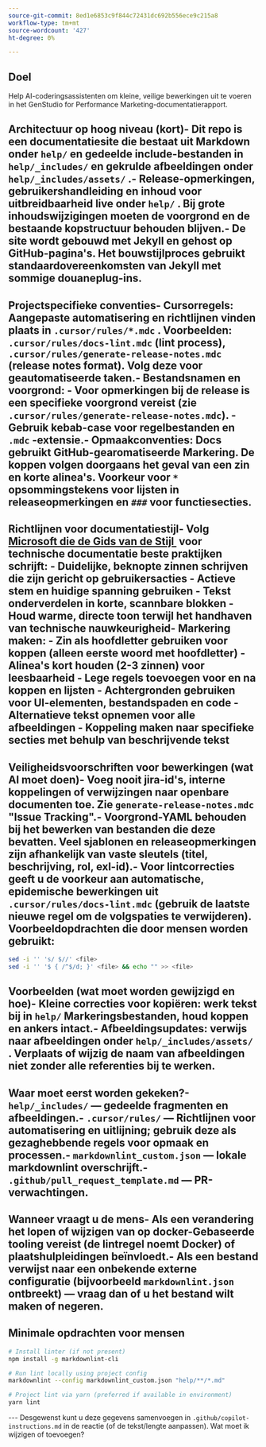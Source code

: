 ```yaml
---
source-git-commit: 8ed1e6853c9f844c72431dc692b556ece9c215a8
workflow-type: tm+mt
source-wordcount: '427'
ht-degree: 0%

---
```

## Doel

Help AI-coderingsassistenten om kleine, veilige bewerkingen uit te voeren in het GenStudio for Performance Marketing-documentatierapport.

## Architectuur op hoog niveau (kort)- Dit repo is een documentatiesite die bestaat uit Markdown onder `help/` en gedeelde include-bestanden in `help/_includes/` en gekrulde afbeeldingen onder `help/_includes/assets/` .- Release-opmerkingen, gebruikershandleiding en inhoud voor uitbreidbaarheid live onder `help/` . Bij grote inhoudswijzigingen moeten de voorgrond en de bestaande kopstructuur behouden blijven.- De site wordt gebouwd met Jekyll en gehost op GitHub-pagina&#39;s. Het bouwstijlproces gebruikt standaardovereenkomsten van Jekyll met sommige douaneplug-ins.

## Projectspecifieke conventies- Cursorregels: Aangepaste automatisering en richtlijnen vinden plaats in `.cursor/rules/*.mdc` . Voorbeelden: `.cursor/rules/docs-lint.mdc` (lint process), `.cursor/rules/generate-release-notes.mdc` (release notes format). Volg deze voor geautomatiseerde taken.- Bestandsnamen en voorgrond:   - Voor opmerkingen bij de release is een specifieke voorgrond vereist (zie `.cursor/rules/generate-release-notes.mdc`).   - Gebruik kebab-case voor regelbestanden en `.mdc` -extensie.- Opmaakconventies: Docs gebruikt GitHub-gearomatiseerde Markering. De koppen volgen doorgaans het geval van een zin en korte alinea&#39;s. Voorkeur voor `*` opsommingstekens voor lijsten in releaseopmerkingen en `###` voor functiesecties.

## Richtlijnen voor documentatiestijl- Volg [&#x200B; Microsoft die de Gids van de Stijl &#x200B;](https://learn.microsoft.com/en-us/style-guide/) voor technische documentatie beste praktijken schrijft:   - Duidelijke, beknopte zinnen schrijven die zijn gericht op gebruikersacties   - Actieve stem en huidige spanning gebruiken   - Tekst onderverdelen in korte, scannbare blokken   - Houd warme, directe toon terwijl het handhaven van technische nauwkeurigheid- Markering maken:   - Zin als hoofdletter gebruiken voor koppen (alleen eerste woord met hoofdletter)   - Alinea&#39;s kort houden (2-3 zinnen) voor leesbaarheid   - Lege regels toevoegen voor en na koppen en lijsten   - Achtergronden gebruiken voor UI-elementen, bestandspaden en code   - Alternatieve tekst opnemen voor alle afbeeldingen   - Koppeling maken naar specifieke secties met behulp van beschrijvende tekst

## Veiligheidsvoorschriften voor bewerkingen (wat AI moet doen)- Voeg nooit jira-id&#39;s, interne koppelingen of verwijzingen naar openbare documenten toe. Zie `generate-release-notes.mdc` &quot;Issue Tracking&quot;.- Voorgrond-YAML behouden bij het bewerken van bestanden die deze bevatten. Veel sjablonen en releaseopmerkingen zijn afhankelijk van vaste sleutels (titel, beschrijving, rol, exl-id).- Voor lintcorrecties geeft u de voorkeur aan automatische, epidemische bewerkingen uit `.cursor/rules/docs-lint.mdc` (gebruik de laatste nieuwe regel om de volgspaties te verwijderen). Voorbeeldopdrachten die door mensen worden gebruikt:

```sh
sed -i '' 's/ $//' <file>
sed -i '' '$ { /^$/d; }' <file> && echo "" >> <file>
```

## Voorbeelden (wat moet worden gewijzigd en hoe)- Kleine correcties voor kopiëren: werk tekst bij in `help/` Markeringsbestanden, houd koppen en ankers intact.- Afbeeldingsupdates: verwijs naar afbeeldingen onder `help/_includes/assets/` . Verplaats of wijzig de naam van afbeeldingen niet zonder alle referenties bij te werken.

## Waar moet eerst worden gekeken?- `help/_includes/` — gedeelde fragmenten en afbeeldingen.- `.cursor/rules/` — Richtlijnen voor automatisering en uitlijning; gebruik deze als gezaghebbende regels voor opmaak en processen.- `markdownlint_custom.json` — lokale markdownlint overschrijft.- `.github/pull_request_template.md` — PR-verwachtingen.

## Wanneer vraagt u de mens- Als een verandering het lopen of wijzigen van op docker-Gebaseerde tooling vereist (de lintregel noemt Docker) of plaatshulpleidingen beïnvloedt.- Als een bestand verwijst naar een onbekende externe configuratie (bijvoorbeeld `markdownlint.json` ontbreekt) — vraag dan of u het bestand wilt maken of negeren.

## Minimale opdrachten voor mensen

```sh
# Install linter (if not present)
npm install -g markdownlint-cli

# Run lint locally using project config
markdownlint --config markdownlint_custom.json "help/**/*.md"

# Project lint via yarn (preferred if available in environment)
yarn lint
```

&#x200B;---
Desgewenst kunt u deze gegevens samenvoegen in `.github/copilot-instructions.md` in de reactie (of de tekst/lengte aanpassen). Wat moet ik wijzigen of toevoegen?
